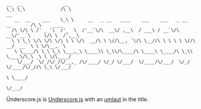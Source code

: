     __  __               __
    \_\ \_\             /\ \                                                         __
       __  __    ___    \_\ \     __   _ __   ____    ___    ___   _ __    __       /\_\    ____
      /\ \/\ \ /' _ `\  /'_  \  /'__`\/\  __\/ ,__\  / ___\ / __`\/\  __\/'__`\     \/\ \  /',__\
      \ \ \_\ \/\ \/\ \/\ \ \ \/\  __/\ \ \//\__, `\/\ \__//\ \ \ \ \ \//\  __/  __  \ \ \/\__, `\
       \ \____/\ \_\ \_\ \___,_\ \____\\ \_\\/\____/\ \____\ \____/\ \_\\ \____\/\_\ _\ \ \/\____/
        \/___/  \/_/\/_/\/__,_ /\/____/ \/_/ \/___/  \/____/\/___/  \/_/ \/____/\/_//\ \_\ \/___/
                                                                                    \ \____/
                                                                                     \/___/

Ünderscore.js is [Underscore.js](https://github.com/jashkenas/underscore) with an [umlaut](https://en.wikipedia.org/wiki/Umlaut_(linguistics)) in the title.
